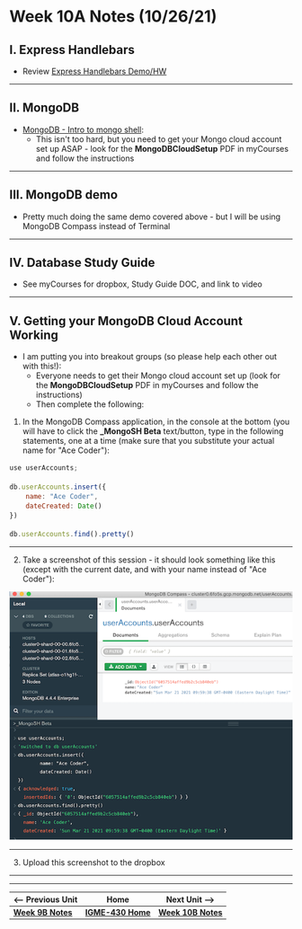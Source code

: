 # Week 10A Notes (10/26/21)

## I. Express Handlebars
- Review [Express Handlebars Demo/HW](https://github.com/tonethar/IGME-430-Spring-2020/blob/master/notes/express-handlebars-demo.md)

<hr>

## II. MongoDB
- [MongoDB - Intro to mongo shell](https://github.com/tonethar/IGME-430-Spring-2020/blob/master/notes/mongo-shell-intro.md):
  - This isn't too hard, but you need to get your Mongo cloud account set up ASAP - look for the **MongoDBCloudSetup** PDF in myCourses and follow the instructions

<hr>

## III. MongoDB demo

- Pretty much doing the same demo covered above - but I will be using MongoDB Compass instead of Terminal 

<hr>

## IV. Database Study Guide
- See myCourses for dropbox, Study Guide DOC, and link to video

<a id="mongo-cloud" />

<hr>

## V. Getting your MongoDB Cloud Account Working

- I am putting you into breakout groups (so please help each other out with this!):
  - Everyone needs to get their Mongo cloud account set up (look for the **MongoDBCloudSetup** PDF in myCourses and follow the instructions) 
  - Then complete the following:

1) In the MongoDB Compass application, in the console at the bottom (you will have to click the **\_MongoSH Beta** text/button, type in the following statements, one at a time (make sure that you substitute your actual name for "Ace Coder"):

```js
use userAccounts;

db.userAccounts.insert({
	name: "Ace Coder",
	dateCreated: Date()
})

db.userAccounts.find().pretty()
```

<hr>

2) Take a screenshot of this session - it should look something like this (except with the current date, and with your name instead of "Ace Coder"):

![screenshot](_images/weekly-1.png)

<hr>

3) Upload this screenshot to the dropbox


<hr><hr>

| <-- Previous Unit | Home | Next Unit -->
| --- | --- | --- 
| [**Week 9B Notes**](9B.md)   |  [**IGME-430 Home**](../README.md) | [**Week 10B Notes**](10B.md)
